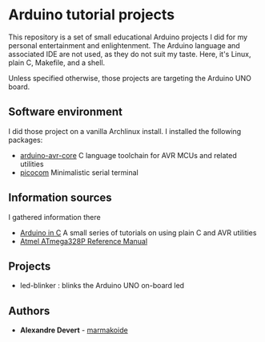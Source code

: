 # Arduino tutorial projects

This repository is a set of small educational Arduino projects I did for my 
personal entertainment and enlightenment. The Arduino language and associated 
IDE are not used, as they do not suit my taste. Here, it's Linux, plain C, 
Makefile, and a shell.

Unless specified otherwise, those projects are targeting the Arduino UNO board. 


## Software environment

I did those project on a vanilla Archlinux install. I installed the following 
packages:

* [arduino-avr-core](https://archlinux.org/packages/community/any/arduino-avr-core/) C language toolchain for AVR MCUs and related utilities
* [picocom](https://archlinux.org/packages/community/x86_64/picocom/) Minimalistic serial terminal


## Information sources

I gathered information there

* [Arduino in C](https://balau82.wordpress.com/arduino-in-c) A small series of tutorials on using plain C and AVR utilities
* [Atmel ATmega328P Reference Manual](https://github.com/eerimoq/hardware-reference/blob/master/Atmel/atmega328p%20reference%20manual.pdf)


## Projects

* led-blinker : blinks the Arduino UNO on-board led


## Authors

* **Alexandre Devert** - [marmakoide](https://github.com/marmakoide)
